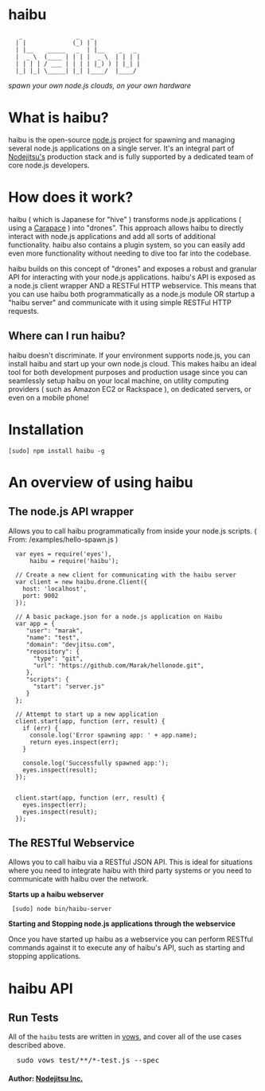 # haibu 

       _               _   _             
      | |             (_) | |            
      | |__    _____   _  | |__    _   _ 
      |  _ \  (____ | | | |  _ \  | | | |
      | | | | / ___ | | | | |_) ) | |_| |
      |_| |_| \_____| |_| |____/  |____/ 


*spawn your own node.js clouds, on your own hardware*


# What is haibu?

haibu is the open-source [node.js](http://nodejs.org) project for spawning and managing several node.js applications on a single server. It's an integral part of [Nodejitsu's](http://nodejitsu.com) production stack and is fully supported by a dedicated team of core node.js developers.

# How does it work?

haibu (  which is Japanese for "hive" ) transforms node.js applications ( using a [Carapace](https://github.com/nodejitsu/haibu/blob/master/bin/carapace) ) into "drones". This approach allows haibu to directly interact with node.js applications and add all sorts of additional functionality. haibu also contains a plugin system, so you can easily add even more functionality without needing to dive too far into the codebase. 

haibu builds on this concept of "drones" and exposes a robust and granular API for interacting with your node.js applications. haibu's API is exposed as a node.js client wrapper AND a RESTFul HTTP webservice. This means that you can use haibu both programmatically as a node.js module OR startup a "haibu server" and communicate with it using simple RESTFul HTTP requests. 

## Where can I run haibu?

haibu doesn't discriminate. If your environment supports node.js, you can install haibu and start up your own node.js cloud. This makes haibu an ideal tool for both development purposes and production usage since you can seamlessly setup haibu on your local machine, on utility computing providers ( such as Amazon EC2 or Rackspace ), on dedicated servers, or even on a mobile phone!

# Installation

    [sudo] npm install haibu -g

# An overview of using haibu

## The node.js API wrapper

Allows you to call haibu programmatically from inside your node.js scripts. ( From: /examples/hello-spawn.js )

      var eyes = require('eyes'),
          haibu = require('haibu');

      // Create a new client for communicating with the haibu server
      var client = new haibu.drone.Client({
        host: 'localhost',
        port: 9002
      });

      // A basic package.json for a node.js application on Haibu
      var app = {
         "user": "marak",
         "name": "test",
         "domain": "devjitsu.com",
         "repository": {
           "type": "git",
           "url": "https://github.com/Marak/hellonode.git",
         },
         "scripts": {
           "start": "server.js"
         }
      };

      // Attempt to start up a new application
      client.start(app, function (err, result) {
        if (err) {
          console.log('Error spawning app: ' + app.name);
          return eyes.inspect(err);
        }
  
        console.log('Successfully spawned app:');
        eyes.inspect(result);
      });


      client.start(app, function (err, result) {
        eyes.inspect(err);
        eyes.inspect(result);
      });


## The RESTful Webservice

Allows you to call haibu via a RESTful JSON API. This is ideal for situations where you need to integrate haibu with third party systems or you need to communicate with haibu over the network.


**Starts up a haibu webserver**

     [sudo] node bin/haibu-server

**Starting and Stopping node.js applications through the webservice** 

Once you have started up haibu as a webservice you can perform RESTful commands against it to execute any of haibu's API, such as starting and stopping applications. 

# haibu API

## Run Tests
All of the `haibu` tests are written in [vows][0], and cover all of the use cases described above.
<pre>
  sudo vows test/**/*-test.js --spec
</pre>

#### Author: [Nodejitsu Inc.](http://www.nodejitsu.com)

[0]: http://vowsjs.org